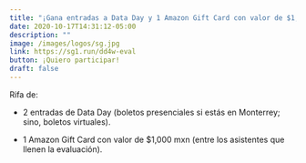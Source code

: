 ```yaml
---
title: "¡Gana entradas a Data Day y 1 Amazon Gift Card con valor de $1,000 mxn!"
date: 2020-10-17T14:31:12-05:00
description: ""
image: /images/logos/sg.jpg
link: https://sg1.run/dd4w-eval
button: ¡Quiero participar!
draft: false
---
```


Rifa de: 

- 2 entradas de Data Day (boletos presenciales si estás en Monterrey; sino, boletos virtuales).

- 1 Amazon Gift Card con valor de $1,000 mxn (entre los asistentes que llenen la evaluación).
